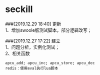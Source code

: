 # seckill

###[2019.12.29 18:40] 更新  
1、增加swoole版测试脚本，部分逻辑改写；


###[2019.12.27 17:22] 建立  
1、问题分析，实例化测试；  
2、相关函数
```
apcu_add; apcu_inc; apcu_store; apcu_dec  
redis：使用eval执行lua脚本
```